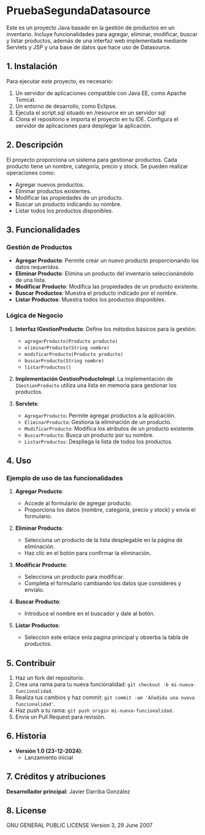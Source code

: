 # PruebaSegundaDatasource
Este es un proyecto Java basado en la gestión de productos en un inventario. Incluye funcionalidades para agregar, eliminar, modificar, buscar y listar productos, además de una interfaz web implementada mediante Servlets y JSP y una base de datos que hace uso de Datasource.

## 1. Instalación

Para ejecutar este proyecto, es necesario:

1. Un servidor de aplicaciones compatible con Java EE, como Apache Tomcat.
2. Un entorno de desarrollo, como Eclipse.
3. Ejecuta el script.sql situado en /resource en un servidor sql
4. Clona el repositorio e importa el proyecto en tu IDE. Configura el servidor de aplicaciones para desplegar la aplicación.

## 2. Descripción

El proyecto proporciona un sistema para gestionar productos. Cada producto tiene un nombre, categoría, precio y stock. Se pueden realizar operaciones como:

- Agregar nuevos productos.
- Eliminar productos existentes.
- Modificar las propiedades de un producto.
- Buscar un producto indicando su nombre.
- Listar todos los productos disponibles.

## 3. Funcionalidades

### Gestión de Productos

- **Agregar Producto**: Permite crear un nuevo producto proporcionando los datos requeridos.
- **Eliminar Producto**: Elimina un producto del inventario seleccionándolo de una lista.
- **Modificar Producto**: Modifica las propiedades de un producto existente.
- **Buscar Productos**: Muestra el producto indicado por el nombre.
- **Listar Productos**: Muestra todos los productos disponibles.

### Lógica de Negocio

1. **Interfaz IGestionProducto**:
   Define los métodos básicos para la gestión:
   - `agregarProducto(Producto producto)`
   - `eliminarProducto(String nombre)`
   - `modificarProducto(Producto producto)`
   - `buscarProducto(String nombre)`
   - `listarProductos()`

2. **Implementación GestionProductoImpl**:
   La implementación de `IGestionProducto` utiliza una lista en memoria para gestionar los productos.

3. **Servlets**:
   - `AgregarProducto`: Permite agregar productos a la aplicación.
   - `EliminarProducto`: Gestiona la eliminación de un producto.
   - `ModificarProducto`: Modifica los atributos de un producto existente.
   - `BuscarProducto`: Busca un producto por su nombre.
   - `ListarProductos`: Despliega la lista de todos los productos.

## 4. Uso

### Ejemplo de uso de las funcionalidades

1. **Agregar Producto**:
   - Accede al formulario de agregar producto.
   - Proporciona los datos (nombre, categoría, precio y stock) y envía el formulario.

2. **Eliminar Producto**:
   - Selecciona un producto de la lista desplegable en la página de eliminación.
   - Haz clic en el botón para confirmar la eliminación.

3. **Modificar Producto**:
   - Selecciona un producto para modificar.
   - Completa el formulario cambiando los datos que consideres y envíalo.
  
4. **Buscar Producto**:
   - Introduce el nombre en el buscador y dale al botón.

5. **Listar Productos**:
   - Seleccion este enlace enla pagina principal y obserba la tabla de productos.
  
## 5. Contribuir

1. Haz un fork del repositorio.
2. Crea una rama para tu nueva funcionalidad: `git checkout -b mi-nueva-funcionalidad`.
3. Realiza tus cambios y haz commit: `git commit -am 'Añadida una nueva funcionalidad'`.
4. Haz push a tu rama: `git push origin mi-nueva-funcionalidad`.
5. Envía un Pull Request para revisión.

## 6. Historia

- **Versión 1.0 (23-12-2024)**: 
  - Lanzamiento inicial

## 7. Créditos y atribuciones

**Desarrollador principal**: Javier Darriba González

## 8. License

GNU GENERAL PUBLIC LICENSE
 Version 3, 29 June 2007


